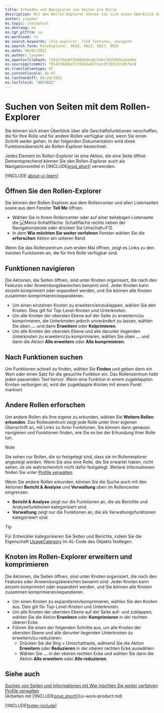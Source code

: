 ```yaml
---
title: Erkunden und Navigieren von Seiten pro Rolle
description: Mit dem Rollen-Explorer können Sie sich einen Überblick über alle Funktionen verschaffen, die für Ihre Rolle und für andere Rollen verfügbar sind.
author: jswymer
ms.topic: conceptual
ms.devlang: na
ms.tgt_pltfrm: na
ms.workload: na
ms.search.keywords: role explorer, find features, navigate
ms.search.form: RoleExplorer, 9020, 9022, 9027, 9024
ms.date: 08/01/2021
ms.author: jswymer
ms.openlocfilehash: 7181579da0f84d0ebdea8c546c7815004a18a40d
ms.sourcegitcommit: f9143302b8271f5924a027cacdf29dc37c95f4c6
ms.translationtype: HT
ms.contentlocale: de-AT
ms.lasthandoff: 04/29/2022
ms.locfileid: "8655822"
---
```

# <a name="finding-pages-with-the-role-explorer"></a>Suchen von Seiten mit dem Rollen-Explorer

Sie können sich einen Überblick über alle Geschäftsfunktionen verschaffen, die für Ihre Rolle und für andere Rollen verfügbar sind, wenn Sie einen Schritt weiter gehen. In der folgenden Dokumentation wird diese Funktionsübersicht als *Rollen-Explorer* bezeichnet.

Jedes Element im Rollen-Explorer ist eine Aktion, die eine Seite öffnet. Dementsprechend können Sie den Rollen-Explorer auch als Navigationsmittel in [!INCLUDE[prod_short](includes/prod_short.md)] verwenden.

[!INCLUDE [about-ui-learn](includes/about-ui-learn.md)]

## <a name="open-the-role-explorer"></a>Öffnen Sie den Rollen-Explorer

Sie können den Rollen-Explorer aus dem Rollencenter und allen Listenseiten sowie aus dem Fenster **Tell Me** öffnen.

- Wählen Sie in Ihrem Rollencenter oder auf einer beliebigen Listenseite die ![Menü-Schaltfläche.](media/ui_menu_button.png "Menütaste") Schaltfläche rechts neben der Navigationsleiste oder drücken Sie Umschalt+F12.
- In dem **Wie möchten Sie weiter verfahren** Fenster wählen Sie die **erforschen** Aktion am unteren Rand.

Wenn Sie das Rollenzentrum zum ersten Mal öffnen, zeigt es Links zu den meisten Funktionen an, die für Ihre Rolle verfügbar sind.

## <a name="navigate-features"></a>Funktionen navigieren

Die Aktionen, die Seiten öffnen, sind unter Knoten organisiert, die nach den Features oder Anwendungsbereichen benannt sind. Jeder Knoten kann einzeln komprimiert oder expandiert werden, und Sie können alle Knoten zusammen komprimieren/expandieren.

- Um einen einzelnen Knoten zu erweitern/einzuklappen, wählen Sie den Knoten. Dies gilt für Top-Level-Knoten und Unterknoten.
- Um alle Knoten der obersten Ebene auf der Seite zu erweitern/zu komprimieren, die Unterknoten jedoch unverändert zu lassen, wählen Sie oben **...** und dann **Erweitern** oder **Kolprimieren**.
- Um alle Knoten der obersten Ebene und alle darunter liegenden Unterknoten zu erweitern/zu komprimieren, wählen Sie oben **...** und dann die Aktion **Alle erweitern** oder **Alle komprimieren**.

## <a name="search-for-features"></a>Nach Funktionen suchen

Um Funktionen schnell zu finden, wählen Sie **Finden** und geben dann ein Wort oder einen Satz für die gesuchte Funktion ein. Das Rollenzentrum hebt jeden passenden Text hervor. Wenn eine Funktion in einem zugeklappten Knoten verborgen ist, wird der zugeklappte Knoten mit einem Punkt markiert. 

## <a name="explore-other-roles"></a>Andere Rollen erforschen

Um andere Rollen als Ihre eigene zu erkunden, wählen Sie **Weitere Rollen erkunden**. Das Rollenzentrum zeigt jede Rolle unter ihrer eigenen Überschrift an, mit Links zu ihren Funktionen. Sie können dann genauso navigieren und Funktionen finden, wie Sie es bei der Erkundung Ihrer Rolle tun.

> [!NOTE]
> Sie sehen nur Rollen, die so festgelegt sind, dass sie im Rollenexplorer angezeigt werden. Wenn Sie also eine Rolle, die Sie erwartet haben, nicht sehen, ist sie wahrscheinlich nicht dafür festgelegt. Weitere Informationen finden Sie unter [Profile verwalten](admin-users-profiles-roles.md). 

Wenn Sie andere Rollen erkunden, können Sie die Suche auch mit den Aktionen **Bericht & Analyse** und **Verwaltung** oben im Rollencenter eingrenzen.

- **Bericht & Analyse** zeigt nur die Funktionen an, die als Berichte und Analysefunktionen kategorisiert sind.
- **Verwaltung** zeigt nur die Funktionen an, die als Verwaltungsfunktionen kategorisiert sind.

> [!TIP]
> Für Entwickler kategorisieren Sie Seiten und Berichte, indem Sie die Eigenschaft [UsageCategory](/dynamics365/business-central/dev-itpro/developer/properties/devenv-usagecategory-property) im AL-Code des Objekts festlegen.
<!--
 
## Role explorer actions

There a several actions along the top of the role explorer to help you locate features of your role and other roles.

|Action|Description|
|------|------|
|**All**|Shows all features that are related to the role.|
|**Find**|Lets you enter a word or phrase to quickly locate feature names that match.|
|**Explore more roles**|All business features that are available for all roles including your own. When exploring all roles, the other actions work the same way, except for all roles shown. **NOTE:** You will only see roles that are set up to show in role explorer. For more information, see [Manage Profiles](admin-users-profiles-roles.md).  |
|**Report & Analysis**|This action Shows only those features that are categorized as reports and analysis features.|
|**Administration**|Shows only those features that are categorized as administration features.|



<!--
Choose the **Find** action at the top of the role explorer to quickly locate feature names that contain a certain term.

Choose the **Explore more roles** action at the top of the role explorer to get an overview of all business features that are available for all roles including your own.

> [!NOTE]
> Only Role Center actions for profiles where the **Show in Role Explorer** check box is selected will appear on the extended version of the role explorer (shown with the **Explore more roles** action). For more information, see [Manage Profiles](admin-users-profiles-roles.md).
-->

## <a name="expand-and-collapse-nodes-on-the-role-explorer"></a>Knoten im Rollen-Explorer erweitern und komprimieren

Die Aktionen, die Seiten öffnen, sind unter Knoten organisiert, die nach den Features oder Anwendungsbereichen benannt sind. Jeder Knoten kann einzeln komprimiert oder expandiert werden, und Sie können alle Knoten zusammen komprimieren/expandieren.

- Um einen Knoten zu expandieren/komprimieren, wählen Sie den Knoten aus. Dies gilt für Top-Level-Knoten und Unterknoten.
- Um alle Knoten der obersten Ebene auf der Seite auf- und zuklappen, wählen Sie die Aktion **Erweitern** oder **Komprimieren** in der rechten oberen Ecke.
- Führen Sie einen der folgenden Schritte aus, um alle Knoten der obersten Ebene und alle darunter liegenden Unterknoten zu erweitern/zu reduzieren:
  - Drücken Sie die Strg + Umschalttaste, während Sie die Aktion **Erweitern** oder **Reduzieren** in der oberen rechten Ecke auswählen.
  - Wählen Sie **...** in der oberen rechten Ecke und wählen Sie dann die Aktion **Alle erweitern** oder **Alle reduzieren**.

## <a name="see-also"></a>Siehe auch
[Suchen von Seiten und Informationen mit Wie möchten Sie weiter verfahren](ui-search.md)  
[Profile verwalten](admin-users-profiles-roles.md)  
[Arbeiten mit [!INCLUDE[prod_short](includes/prod_short.md)]](ui-work-product.md)  

[!INCLUDE[footer-include](includes/footer-banner.md)]
